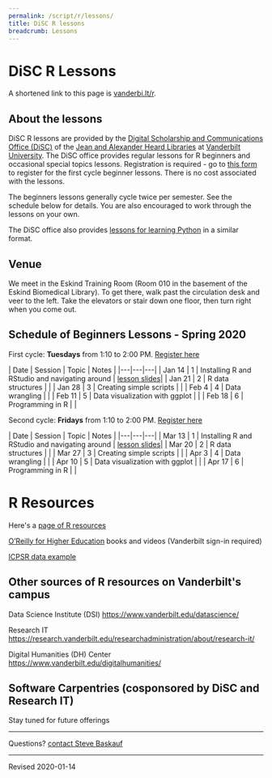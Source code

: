```yaml
---
permalink: /script/r/lessons/
title: DiSC R lessons
breadcrumb: Lessons
---
```


# DiSC R Lessons

A shortened link to this page is [vanderbi.lt/r](http://vanderbi.lt/r).

## About the lessons

DiSC R lessons are provided by the [Digital Scholarship and Communications Office (DiSC)](https://www.library.vanderbilt.edu/scholarly/) of the [Jean and Alexander Heard Libraries](https://www.library.vanderbilt.edu/) at [Vanderbilt University](https://www.vanderbilt.edu/).  The DiSC office provides regular lessons for R beginners and occasional special topics lessons.  Registration is required - go to [this form](https://forms.gle/BDrnAg8aHvDRvz4i9) to register for the first cycle beginner lessons. There is no cost associated with the lessons.

The beginners lessons generally cycle twice per semester.  See the schedule below for details.  You are also encouraged to work through the lessons on your own.   

The DiSC office also provides [lessons for learning Python](https://heardlibrary.github.io/digital-scholarship/script/python/wg/) in a similar format.

## Venue

We meet in the Eskind Training Room (Room 010 in the basement of the Eskind Biomedical Library).  To get there, walk past the circulation desk and veer to the left.  Take the elevators or stair down one floor, then turn right when you come out.

## Schedule of Beginners Lessons - Spring 2020

First cycle: **Tuesdays** from 1:10 to 2:00 PM.  [Register here](https://forms.gle/BDrnAg8aHvDRvz4i9)

| Date | Session | Topic | Notes |
|---|---|---|
| Jan 14 | 1 | Installing R and RStudio and navigating around | [lesson slides](../presentations/lesson1-r-rstudio.pdf)|
| Jan 21 | 2 | R data structures | |
| Jan 28 | 3 | Creating simple scripts |  |
| Feb 4 | 4 | Data wrangling | |
| Feb 11 | 5 | Data visualization with ggplot |  |
| Feb 18 | 6 | Programming in R | |

Second cycle: **Fridays** from 1:10 to 2:00 PM.  [Register here](https://forms.gle/nege53mCTEKyXZcH6)

| Date | Session | Topic | Notes |
|---|---|---|
| Mar 13 | 1 | Installing R and RStudio and navigating around | [lesson slides](../presentations/lesson1-r-rstudio.pdf)|
| Mar 20 | 2 | R data structures | |
| Mar 27 | 3 | Creating simple scripts |  |
| Apr 3 | 4 | Data wrangling | |
| Apr 10 | 5 | Data visualization with ggplot |  |
| Apr 17 | 6 | Programming in R | |

# R Resources

Here's a [page of R resources](../)

[O’Reilly for Higher Education](http://www.library.vanderbilt.edu/eres?id=1676) books and videos (Vanderbilt sign-in required)

[ICPSR data example](../nlsaah/)



## Other sources of R resources on Vanderbilt's campus

Data Science Institute (DSI) <https://www.vanderbilt.edu/datascience/>

Research IT <https://research.vanderbilt.edu/researchadministration/about/research-it/>

Digital Humanities (DH) Center <https://www.vanderbilt.edu/digitalhumanities/>

## Software Carpentries (cosponsored by DiSC and Research IT)

Stay tuned for future offerings  

--------------------

Questions? [contact Steve Baskauf](mailto:steve.baskauf@vanderbilt.edu)

----
Revised 2020-01-14
